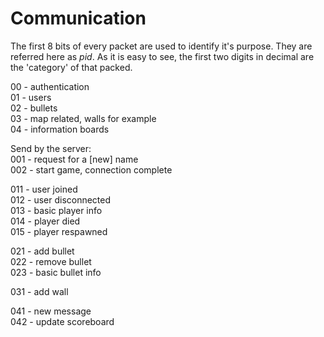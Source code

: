 Communication
====
The first 8 bits of every packet are used to identify it's purpose. They are referred here as *pid*. As it is easy to see, the first two digits in decimal are the 'category' of that packed.  

00 - authentication  
01 - users  
02 - bullets  
03 - map related, walls for example  
04 - information boards  

Send by the server:  
001 - request for a [new] name  
002 - start game, connection complete  

011 - user joined  
012 - user disconnected  
013 - basic player info  
014 - player died  
015 - player respawned  

021 - add bullet  
022 - remove bullet  
023 - basic bullet info  

031 - add wall  

041 - new message  
042 - update scoreboard  
